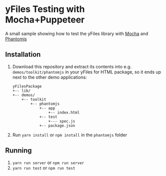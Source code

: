# yFiles Testing with Mocha+Puppeteer

A small sample showing how to test the yFiles library with [Mocha](https://mochajs.org/) and [Phantomjs](http://phantomjs.org/)

## Installation

1. Download this repository and extract its contents into e.g. `demos/toolkit/phantomjs` in your yFiles for HTML package, so it ends up next to the other demo applications: 
   ```
   yFilesPackage
   +-- lib/
   +-- demos/
       +-- toolkit
           +-- phantomjs
               +-- app
                   +-- index.html
               +-- test
                   +--- spec.js
               +-- package.json    
   ```
2. Run `yarn install` or `npm install` in the `phantomjs` folder 

## Running

1. `yarn run server` or `npm run server`
2. `yarn run test` or `npm run test`
